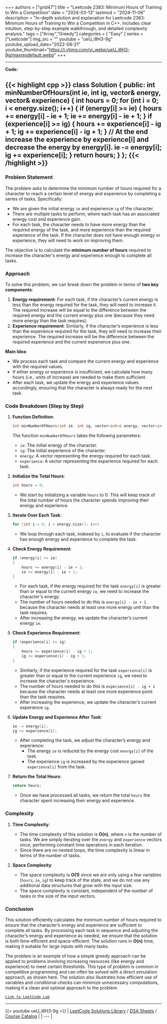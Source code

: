 
+++
authors = ["grid47"]
title = "Leetcode 2383: Minimum Hours of Training to Win a Competition"
date = "2024-03-13"
lastmod = "2024-11-06"
description = "In-depth solution and explanation for Leetcode 2383: Minimum Hours of Training to Win a Competition in C++. Includes clear intuition, step-by-step example walkthrough, and detailed complexity analysis."
tags = ["Array","Greedy"]
categories = [
    "Easy"
]
series = ["Leetcode"]
img_src = ""
youtube = "ueU_i8H3-9g"
youtube_upload_date="2022-08-21"
youtube_thumbnail="https://i.ytimg.com/vi_webp/ueU_i8H3-9g/maxresdefault.webp"
+++



---
**Code:**

{{< highlight cpp >}}
class Solution {
public:
    int minNumberOfHours(int ie, int ig, vector<int>& energy, vector<int>& experience) 
    {
        int hours = 0;
        for (int i = 0; i < energy.size(); i++)
        {
            if (energy[i] >= ie)
            {
                hours += energy[i] - ie + 1;
                ie += energy[i] - ie + 1;
            }
            if (experience[i] >= ig)
            {
                hours += experience[i] - ig + 1;
                ig += experience[i] - ig + 1;
            }
			// At the end increase the experience by experience[i] and decrease the energy by energy[i].
            ie -= energy[i];
            ig += experience[i];
        }
        return hours;
    }
};
{{< /highlight >}}
---

### Problem Statement

The problem asks to determine the minimum number of hours required for a character to reach a certain level of energy and experience by completing a series of tasks. Specifically:
- We are given the initial energy `ie` and experience `ig` of the character.
- There are multiple tasks to perform, where each task has an associated energy cost and experience gain.
- For each task, the character needs to have more energy than the required energy of the task, and more experience than the required experience of the task. If the character does not have enough energy or experience, they will need to work on improving them.

The objective is to calculate the **minimum number of hours** required to increase the character's energy and experience enough to complete all tasks.

### Approach

To solve this problem, we can break down the problem in terms of **two key components**:
1. **Energy requirement**: For each task, if the character’s current energy is less than the energy required for the task, they will need to increase it. The required increase will be equal to the difference between the required energy and the current energy plus one (because they need more energy than the task requires).
2. **Experience requirement**: Similarly, if the character’s experience is less than the experience required for the task, they will need to increase their experience. The required increase will be the difference between the required experience and the current experience plus one.

**Main Idea**:
- We process each task and compare the current energy and experience with the required values.
- If either energy or experience is insufficient, we calculate how many hours (i.e., units of increase) are needed to make them sufficient.
- After each task, we update the energy and experience values accordingly, ensuring that the character is always ready for the next task.

### Code Breakdown (Step by Step)

1. **Function Definition**:
   ```cpp
   int minNumberOfHours(int ie, int ig, vector<int>& energy, vector<int>& experience) 
   ```
   The function `minNumberOfHours` takes the following parameters:
   - `ie`: The initial energy of the character.
   - `ig`: The initial experience of the character.
   - `energy`: A vector representing the energy required for each task.
   - `experience`: A vector representing the experience required for each task.

2. **Initialize the Total Hours**:
   ```cpp
   int hours = 0;
   ```
   - We start by initializing a variable `hours` to 0. This will keep track of the total number of hours the character spends improving their energy and experience.

3. **Iterate Over Each Task**:
   ```cpp
   for (int i = 0; i < energy.size(); i++)
   ```
   - We loop through each task, indexed by `i`, to evaluate if the character has enough energy and experience to complete the task.

4. **Check Energy Requirement**:
   ```cpp
   if (energy[i] >= ie)
   {
       hours += energy[i] - ie + 1;
       ie += energy[i] - ie + 1;
   }
   ```
   - For each task, if the energy required for the task `energy[i]` is greater than or equal to the current energy `ie`, we need to increase the character's energy.
   - The number of hours needed to do this is `energy[i] - ie + 1` because the character needs at least one more energy unit than the task requires.
   - After increasing the energy, we update the character’s current energy `ie`.

5. **Check Experience Requirement**:
   ```cpp
   if (experience[i] >= ig)
   {
       hours += experience[i] - ig + 1;
       ig += experience[i] - ig + 1;
   }
   ```
   - Similarly, if the experience required for the task `experience[i]` is greater than or equal to the current experience `ig`, we need to increase the character's experience.
   - The number of hours needed to do this is `experience[i] - ig + 1` because the character needs at least one more experience point than the task requires.
   - After increasing the experience, we update the character’s current experience `ig`.

6. **Update Energy and Experience After Task**:
   ```cpp
   ie -= energy[i];
   ig += experience[i];
   ```
   - After completing the task, we adjust the character’s energy and experience:
     - The energy `ie` is reduced by the energy cost `energy[i]` of the task.
     - The experience `ig` is increased by the experience gained `experience[i]` from the task.

7. **Return the Total Hours**:
   ```cpp
   return hours;
   ```
   - Once we have processed all tasks, we return the total `hours` the character spent increasing their energy and experience.

### Complexity

1. **Time Complexity**:
   - The time complexity of this solution is **O(n)**, where `n` is the number of tasks. We are simply iterating over the `energy` and `experience` vectors once, performing constant time operations in each iteration.
   - Since there are no nested loops, the time complexity is linear in terms of the number of tasks.

2. **Space Complexity**:
   - The space complexity is **O(1)** since we are only using a few variables (`hours`, `ie`, `ig`) to keep track of the state, and we do not use any additional data structures that grow with the input size.
   - The space complexity is constant, independent of the number of tasks or the size of the input vectors.

### Conclusion

This solution efficiently calculates the minimum number of hours required to ensure that the character’s energy and experience are sufficient to complete all tasks. By processing each task in sequence and adjusting the character’s energy and experience as needed, we ensure that the solution is both time-efficient and space-efficient. The solution runs in **O(n)** time, making it suitable for large inputs with many tasks.

The problem is an example of how a simple greedy approach can be applied to problems involving increasing resources (like energy and experience) to meet certain thresholds. This type of problem is common in competitive programming and can often be solved with a direct simulation approach, as shown here. The solution also illustrates how efficient use of variables and conditional checks can minimize unnecessary computations, making it a clean and optimal approach to the problem.

[`Link to LeetCode Lab`](https://leetcode.com/problems/minimum-hours-of-training-to-win-a-competition/description/)

---
{{< youtube ueU_i8H3-9g >}}
| [LeetCode Solutions Library](https://grid47.xyz/leetcode/) / [DSA Sheets](https://grid47.xyz/sheets/) / [Course Catalog](https://grid47.xyz/courses/) |
| --- |
